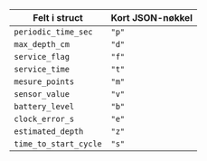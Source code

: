 | Felt i struct         | Kort JSON-nøkkel |
| --------------------- | ---------------- |
| `periodic_time_sec`   | `"p"`            |
| `max_depth_cm`        | `"d"`            |
| `service_flag`        | `"f"`            |
| `service_time`        | `"t"`            |
| `mesure_points`       | `"m"`            |
| `sensor_value`        | `"v"`            |
| `battery_level`       | `"b"`            |
| `clock_error_s`       | `"e"`            |
| `estimated_depth`     | `"z"`            |
| `time_to_start_cycle` | `"s"`            |
